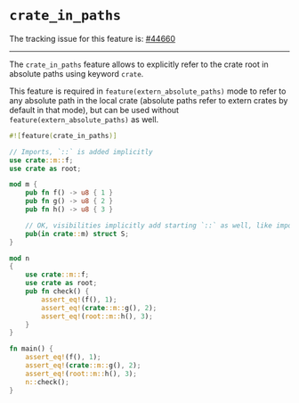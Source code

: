 # `crate_in_paths`

The tracking issue for this feature is: [#44660]

[#44660]: https://github.com/rust-lang/rust/issues/44660

------------------------

The `crate_in_paths` feature allows to explicitly refer to the crate root in absolute paths
using keyword `crate`.

This feature is required in `feature(extern_absolute_paths)` mode to refer to any absolute path
in the local crate (absolute paths refer to extern crates by default in that mode), but can be
used without `feature(extern_absolute_paths)` as well.

```rust
#![feature(crate_in_paths)]

// Imports, `::` is added implicitly
use crate::m::f;
use crate as root;

mod m {
    pub fn f() -> u8 { 1 }
    pub fn g() -> u8 { 2 }
    pub fn h() -> u8 { 3 }

    // OK, visibilities implicitly add starting `::` as well, like imports
    pub(in crate::m) struct S;
}

mod n
{
    use crate::m::f;
    use crate as root;
    pub fn check() {
        assert_eq!(f(), 1);
        assert_eq!(crate::m::g(), 2);
        assert_eq!(root::m::h(), 3);
    }
}

fn main() {
    assert_eq!(f(), 1);
    assert_eq!(crate::m::g(), 2);
    assert_eq!(root::m::h(), 3);
    n::check();
}
```
